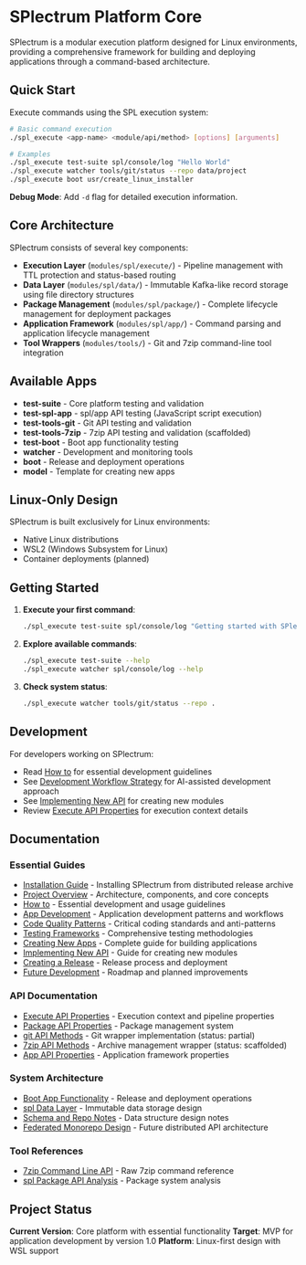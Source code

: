 # SPlectrum Platform Core

SPlectrum is a modular execution platform designed for Linux environments, providing a comprehensive framework for building and deploying applications through a command-based architecture.

## Quick Start

Execute commands using the SPL execution system:

```bash
# Basic command execution
./spl_execute <app-name> <module/api/method> [options] [arguments]

# Examples
./spl_execute test-suite spl/console/log "Hello World"
./spl_execute watcher tools/git/status --repo data/project
./spl_execute boot usr/create_linux_installer
```

**Debug Mode**: Add `-d` flag for detailed execution information.

## Core Architecture

SPlectrum consists of several key components:

- **Execution Layer** (`modules/spl/execute/`) - Pipeline management with TTL protection and status-based routing
- **Data Layer** (`modules/spl/data/`) - Immutable Kafka-like record storage using file directory structures  
- **Package Management** (`modules/spl/package/`) - Complete lifecycle management for deployment packages
- **Application Framework** (`modules/spl/app/`) - Command parsing and application lifecycle management
- **Tool Wrappers** (`modules/tools/`) - Git and 7zip command-line tool integration

## Available Apps

- **test-suite** - Core platform testing and validation
- **test-spl-app** - spl/app API testing (JavaScript script execution)
- **test-tools-git** - Git API testing and validation
- **test-tools-7zip** - 7zip API testing and validation (scaffolded)
- **test-boot** - Boot app functionality testing
- **watcher** - Development and monitoring tools
- **boot** - Release and deployment operations  
- **model** - Template for creating new apps

## Linux-Only Design

SPlectrum is built exclusively for Linux environments:
- Native Linux distributions
- WSL2 (Windows Subsystem for Linux)
- Container deployments (planned)

## Getting Started

1. **Execute your first command**:
   ```bash
   ./spl_execute test-suite spl/console/log "Getting started with SPlectrum"
   ```

2. **Explore available commands**:
   ```bash
   ./spl_execute test-suite --help
   ./spl_execute watcher spl/console/log --help
   ```

3. **Check system status**:
   ```bash
   ./spl_execute watcher tools/git/status --repo .
   ```

## Development

For developers working on SPlectrum:
- Read [How to](./docs/how-to.md) for essential development guidelines
- See [Development Workflow Strategy](./docs/development-workflow-strategy.md) for AI-assisted development approach
- See [Implementing New API](./docs/implementing-new-api.md) for creating new modules
- Review [Execute API Properties](./docs/execute-api-properties.md) for execution context details

## Documentation

### Essential Guides
- [Installation Guide](./INSTALL.md) - Installing SPlectrum from distributed release archive
- [Project Overview](./docs/project-overview.md) - Architecture, components, and core concepts
- [How to](./docs/how-to.md) - Essential development and usage guidelines
- [App Development](./docs/app-development.md) - Application development patterns and workflows
- [Code Quality Patterns](./docs/code-quality-patterns.md) - Critical coding standards and anti-patterns
- [Testing Frameworks](./docs/testing-frameworks.md) - Comprehensive testing methodologies
- [Creating New Apps](./docs/creating-new-apps.md) - Complete guide for building applications
- [Implementing New API](./docs/implementing-new-api.md) - Guide for creating new modules
- [Creating a Release](./docs/creating-a-release.md) - Release process and deployment
- [Future Development](./docs/future-development.md) - Roadmap and planned improvements

### API Documentation  
- [Execute API Properties](./docs/execute-api-properties.md) - Execution context and pipeline properties
- [Package API Properties](./docs/package-api-properties.md) - Package management system
- [git API Methods](./docs/git-api-methods.md) - Git wrapper implementation (status: partial)
- [7zip API Methods](./docs/7zip-api-methods.md) - Archive management wrapper (status: scaffolded)
- [App API Properties](./docs/app-api-properties.md) - Application framework properties

### System Architecture
- [Boot App Functionality](./docs/boot-app-functionality.md) - Release and deployment operations
- [spl Data Layer](./docs/spl-data-layer.md) - Immutable data storage design
- [Schema and Repo Notes](./docs/schema-and-repo-notes.md) - Data structure design notes
- [Federated Monorepo Design](./docs/federated-monorepo-design.md) - Future distributed API architecture

### Tool References
- [7zip Command Line API](./docs/7zip-command-line-api.md) - Raw 7zip command reference
- [spl Package API Analysis](./docs/spl-package-api-analysis.md) - Package system analysis

## Project Status

**Current Version**: Core platform with essential functionality
**Target**: MVP for application development by version 1.0
**Platform**: Linux-first design with WSL support
